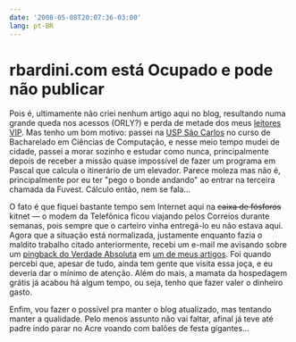 ```yaml
---
date: '2008-05-08T20:07:36-03:00'
lang: pt-BR
---
```


# rbardini.com está Ocupado e pode não publicar

Pois é, ultimamente não criei nenhum artigo aqui no blog, resultando numa grande queda nos acessos (ORLY?) e perda de metade dos meus [leitores VIP](https://www.feedburner.com/). Mas tenho um bom motivo: passei na [USP São Carlos](http://www.sc.usp.br/) no curso de Bacharelado em Ciências de Computação, e nesse meio tempo mudei de cidade, passei a morar sozinho e estudar como nunca, principalmente depois de receber a missão quase impossível de fazer um programa em Pascal que calcula o itinerário de um elevador. Parece moleza mas não é, principalmente por eu ter "pego o bonde andando" ao entrar na terceira chamada da Fuvest. Cálculo então, nem se fala...

O fato é que fiquei bastante tempo sem Internet aqui na ~~caixa de fósforos~~ kitnet — o modem da Telefônica ficou viajando pelos Correios durante semanas, pois sempre que o carteiro vinha entregá-lo eu não estava aqui. Agora que a situação está normalizada, justamente enquanto fazia o maldito trabalho citado anteriormente, recebi um e-mail me avisando sobre um [pingback do Verdade Absoluta](http://verdadeabsoluta.net/esporte/sangue-no-gelo-ou-nao) em [um de meus artigos](/a-luta-mais-violenta-durante-uma-partida-de-hoquei). Foi quando percebi que, apesar de tudo, ainda tem gente que visita essa joça, e eu deveria dar o mínimo de atenção. Além do mais, a mamata da hospedagem grátis já acabou há algum tempo, ou seja, tenho que fazer valer o dinheiro gasto.

Enfim, vou fazer o possível pra manter o blog atualizado, mas tentando manter a qualidade. Pelo menos assunto não vai faltar, afinal já teve até padre indo parar no Acre voando com balões de festa gigantes...
